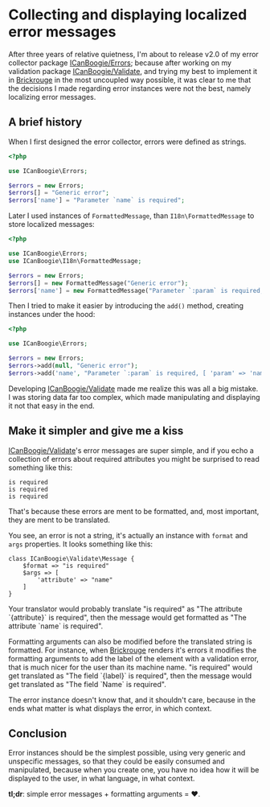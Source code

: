 # Collecting and displaying localized error messages

After three years of relative quietness, I'm about to release v2.0 of my error collector package
[ICanBoogie/Errors][]; because after working on my validation package [ICanBoogie/Validate][], and
trying my best to implement it in [Brickrouge][] in the most uncoupled way possible, it was clear to
me that the decisions I made regarding error instances were not the best, namely localizing error
messages.

## A brief history

When I first designed the error collector, errors were defined as strings.

```php
<?php

use ICanBoogie\Errors;

$errors = new Errors;
$errors[] = "Generic error";
$errors['name'] = "Parameter `name` is required";
```

Later I used instances of `FormattedMessage`, than `I18n\FormattedMessage` to store localized
messages:

```php
<?php

use ICanBoogie\Errors;
use ICanBoogie\I18n\FormattedMessage;

$errors = new Errors;
$errors[] = new FormattedMessage("Generic error");
$errors['name'] = new FormattedMessage("Parameter `:param` is required, [ 'param' => 'name' ]);
```

Then I tried to make it easier by introducing the `add()` method, creating instances under the hood:

```php
<?php

use ICanBoogie\Errors;

$errors = new Errors;
$errors->add(null, "Generic error");
$errors->add('name', "Parameter `:param` is required, [ 'param' => 'name' ]);
```

Developing [ICanBoogie/Validate][] made me realize this was all a big mistake. I was storing data
far too complex, which made manipulating and displaying it not that easy in the end.





## Make it simpler and give me a kiss

[ICanBoogie/Validate][]'s error messages are super simple, and if you echo a collection of errors
about required attributes you might be surprised to read something like this:

```
is required
is required
is required
```

That's because these errors are ment to be formatted, and, most important, they are ment to be
translated.

You see, an error is not a string, it's actually an instance with `format` and `args` properties. It
looks something like this:

```
class ICanBoogie\Validate\Message {
	$format => "is required"
	$args => [
		'attribute' => "name"
	]
}	
```

Your translator would probably translate "is required" as "The attribute \`{attribute}\` is
required", then the message would get formatted as "The attribute \`name\` is required".

Formatting arguments can also be modified before the translated string is formatted. For instance,
when [Brickrouge][] renders it's errors it modifies the formatting arguments to add the label of the
element with a validation error, that is much nicer for the user than its machine name. "is
required" would get translated as "The field \`{label}\` is required", then the message would get
translated as "The field \`Name\` is required".

The error instance doesn't know that, and it shouldn't care, because in the ends what matter is what
displays the error, in which context.





## Conclusion

Error instances should be the simplest possible, using very generic and unspecific messages, so that
they could be easily consumed and manipulated, because when you create one, you have no idea how it
will be displayed to the user, in what language, in what context.

**tl;dr**: simple error messages + formatting arguments = ♥.





[Brickrouge]:                         https://github.com/Brickrouge/Brickrouge
[ICanBoogie/Errors]:                  https://github.com/ICanBoogie/Errors
[ICanBoogie/Validate]:                https://github.com/ICanBoogie/Validate
